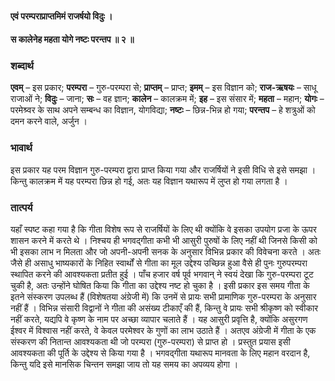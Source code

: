 #### एवं परम्पराप्राप्तमिमं राजर्षयो विदुः ।
#### स कालेनेह महता योगे नष्टः परन्तप ॥ २ ॥

### शब्दार्थ

**एवम्** – इस प्रकार; **परम्परा** – गुरु-परम्परा से; **प्राप्तम्** – प्राप्त; **इमम्** – इस विज्ञान को; **राज-ऋषयः** – साधू राजाओं ने; **विदुः** – जाना; **सः** – वह ज्ञान; **कालेन** – कालक्रम में; **इह** – इस संसार में; **महता** – महान; **योगः** – परमेश्र्वर के साथ अपने सम्बन्ध का विज्ञान, योगविद्या; **नष्टः** – छिन्न-भिन्न हो गया; **परन्तप** – हे शत्रुओं को दमन करने वाले, अर्जुन ।

### भावार्थ

इस प्रकार यह परम विज्ञान गुरु-परम्परा द्वारा प्राप्त किया गया और राजर्षियों ने इसी विधि से इसे समझा । किन्तु कालक्रम में यह परम्परा छिन्न हो गई, अतः यह विज्ञान यथारूप में लुप्त हो गया लगता है ।

### तात्पर्य

यहाँ स्पष्ट कहा गया है कि गीता विशेष रूप से राजर्षियों के लिए थी क्योंकि वे इसका उपयोग प्रजा के ऊपर शासन करने में करते थे । निश्चय ही भगवद्गीता कभी भी आसुरी पुरुषों के लिए नहीं थी जिनसे किसी को भी इसका लाभ न मिलता और जो अपनी-अपनी सनक के अनुसार विभिन्न प्रकार की विवेचना करते । अतः जैसे ही असाधु भाष्यकारों के निहित स्वार्थों से गीता का मूल उद्देश्य उच्छिन्न हुआ वैसे ही पुनः गुरुपरम्परा स्थापित करने की आवश्यकता प्रतीत हुई । पाँच हजार वर्ष पूर्व भगवान् ने स्वयं देखा कि गुरु-परम्परा टूट चुकी है, अतः उन्होंने घोषित किया कि गीता का उद्देश्य नष्ट हो चुका है । इसी प्रकार इस समय गीता के इतने संस्करण उपलब्ध हैं (विशेषतया अंग्रेजी में) कि उनमें से प्रायः सभी प्रामाणिक गुरु-परम्परा के अनुसार नहीं हैं । विभिन्न संसारी विद्वानों ने गीता की असंख्य टीकाएँ की हैं, किन्तु वे प्रायः सभी श्रीकृष्ण को स्वीकार नहीं करते, यद्यपि वे कृष्ण के नाम पर अच्छा व्यापार चलाते हैं । यह आसुरी प्रवृत्ति है, क्योंकि असुरगण ईश्वर में विश्वास नहीं करते, वे केवल परमेश्वर के गुणों का लाभ उठाते हैं । अतएव अंग्रेजी में गीता के एक संस्करण की नितान्त आवश्यकता थी जो परम्परा (गुरु-परम्परा) से प्राप्त हो । प्रस्तुत प्रयास इसी आवश्यकता की पूर्ति के उद्देश्य से किया गया है । भगवद्गीता यथारूप मानवता के लिए महान वरदान है, किन्तु यदि इसे मानसिक चिन्तन समझा जाय तो यह समय का अपव्यय होगा ।
